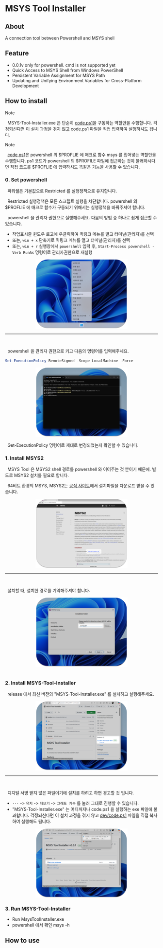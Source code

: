 # MSYS Tool Installer

## About

A connection tool between Powershell and MSYS shell

## Feature

- 0.0.1v only for powershell. cmd is not supported yet
- Quick Access to MSYS Shell from Windows PowerShell
- Persistent Variable Assignment for MSYS Path
- Updating and Unifying Environment Variables for Cross-Platform Development

## How to install

> [!NOTE]
>
> &nbsp; MSYS-Tool-Installer.exe 은 단순히 [code.ps1](./dev/code.ps1)을 구동하는 역할만을 수행합니다. 걱정되신다면 이 설치 과정을 겪지 않고 code.ps1 파일을 직접 입력하여 실행하셔도 됩니다.

> [!NOTE]
>
> &nbsp; [code.ps1](./dev/code.ps1)은 powershell 의 $PROFLIE 에 매크로 함수 msys 를 집어넣는 역할만을 수행합니다. ps1 코드가 powershell 의 $PROFILE 파일에 접근하는 것이 불쾌하시다면 직접 코드를 $PROFLIE 에 입력하셔도 똑같은 기능을 사용할 수 있습니다.

### 0. Set powershell

&nbsp; 파워쉘은 기본값으로 Restricted 를 실행정책으로 유지합니다.

&nbsp; Restricted 실행정책은 모든 스크립트 실행을 차단합니다. powershell 의 $PROFLIE 에 매크로 함수가 구동되기 위해서는 실행정책을 바꿔주셔야 합니다.

&nbsp; powershell 을 관리자 권한으로 실행해주세요. 다음의 방법 중 하나로 쉽게 접근할 수 있습니다.

- 작업표시줄 윈도우 로고에 우클릭하여 퀵링크 메뉴를 열고 터미널(관리자)를 선택
- 또는, `win + x` 단축키로 퀵링크 메뉴를 열고 터미널(관리자)를 선택
- 또는, `win + r` 실행창에서 `powershell` 입력 후, `Start-Process powershell -Verb RunAs` 명령어로 관리자권한으로 재실행

<center>
<img alt="00" src="./doc/asset/00.png" style="max-width: 60%; height: auto;" />
</center>

<hr />
<br />

&nbsp; powershell 을 관리자 권한으로 키고 다음의 명령어를 입력해주세요.

```powershell
Set-ExecutionPolicy RemoteSigned -Scope LocalMachine -Force
```

<center>
<img alt="01" src="./doc/asset/01.png" style="max-width: 60%; height: auto;" />
</center>

&nbsp; Get-ExecutionPolicy 명령어로 제대로 변경되었는지 확인할 수 있습니다.

### 1. Install MSYS2

&nbsp; MSYS Tool 은 MSYS2 shell 경로를 powershell 와 이어주는 것 뿐이기 때문에. 별도로 MSYS2 설치를 필요로 합니다.

&nbsp; 64비트 환경의 MSYS, MSYS2는 [공식 사이트](https://www.msys2.org/)에서 설치파일을 다운로드 받을 수 있습니다.

<center>
<img alt="02" src="./doc/asset/02.png" style="max-width: 60%; height: auto;" />
</center>

<hr />
<br />

&nbsp; 설치할 때, 설치한 경로를 기억해주셔야 합니다.

<center>
<img alt="03" src="./doc/asset/03.png" style="max-width: 60%; height: auto;" />
</center>

<br />

### 2. Install MSYS-Tool-Installer

&nbsp; release 에서 최신 버전의 "MSYS-Tool-Installer.exe" 를 설치하고 실행해주세요.

<center>
<img alt="04" src="./doc/asset/04.png" style="max-width: 60%; height: auto;" />
</center>

<hr />
<br />

&nbsp; 디지털 서명 받지 않은 파일이기에 설치를 하려고 하면 경고할 것 입니다.

- `···` -> `유지` -> `더보기` -> `그래도 계속` 를 눌러 그대로 진행할 수 있습니다.
- "MSYS-Tool-Installer.exe" 는 어디까지나 code.ps1 을 실행하는 exe 파일에 불과합니다. 걱정되신다면 이 설치 과정을 겪지 않고 [dev/code.ps1](./dev/code.ps1) 파일을 직접 복사하여 실행해도 됩니다.

<center>
<img alt="05" src="./doc/asset/05.png" style="max-width: 60%; height: auto;" />
</center>

### 3. Run MSYS-Tool-Installer

- Run MsysToolInstaller.exe
- powershell 에서 확인 msys -h

## How to use
